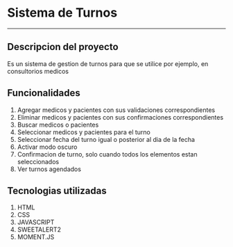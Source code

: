 # Sistema de Turnos
***
## Descripcion del proyecto
Es un sistema de gestion de turnos para que se utilice por ejemplo, en consultorios medicos

## Funcionalidades
1. Agregar medicos y pacientes con sus validaciones correspondientes
2. Eliminar medicos y pacientes con sus confirmaciones correspondientes
3. Buscar medicos o pacientes
4. Seleccionar medicos y pacientes para el turno
5. Seleccionar fecha del turno igual o posterior al dia de la fecha
6. Activar modo oscuro
7. Confirmacion de turno, solo cuando todos los elementos estan seleccionados
8. Ver turnos agendados

## Tecnologias utilizadas
1. HTML
2. CSS
3. JAVASCRIPT
4. SWEETALERT2
5. MOMENT.JS